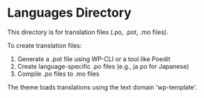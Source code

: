 # Languages Directory

This directory is for translation files (.po, .pot, .mo files).

To create translation files:
1. Generate a .pot file using WP-CLI or a tool like Poedit
2. Create language-specific .po files (e.g., ja.po for Japanese)
3. Compile .po files to .mo files

The theme loads translations using the text domain 'wp-template'.

